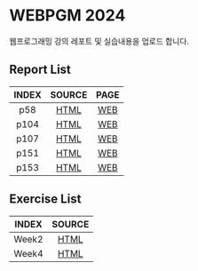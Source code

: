 # WEBPGM 2024
웹프로그래밍 강의 레포트 및 실습내용을 업로드 합니다.

## Report List
|INDEX|SOURCE|PAGE|
|:---:|:---:|:---:|
| p58 | [HTML](/0910/Report/p58/index.html) | [WEB](https://schan-0.github.io/webpgm/0910/Report/p58/index.html) |
| p104 | [HTML](/0910/Report/p104/index.html) | [WEB](https://schan-0.github.io/webpgm/0910/Report/p104/index.html) |
| p107 | [HTML](/0924/Report/p107/p107_01.html) | [WEB](https://schan-0.github.io/webpgm/0924/Report/p107/p107_01.html) |
| p151  | [HTML](/0924/Report/p151/index.html) | [WEB](https://schan-0.github.io/webpgm/0924/Report/p151/index.html) |
| p153 | [HTML](/0924/Report/p153/p153_01.html) | [WEB](https://schan-0.github.io/webpgm/0924/Report/p153/p153_01.html) |

## Exercise List
|INDEX|SOURCE|
|:---:|:---:|
| Week2 | [HTML](/0910/0910.html) |
| Week4 | [HTML](/0924/FormTest.html) |
